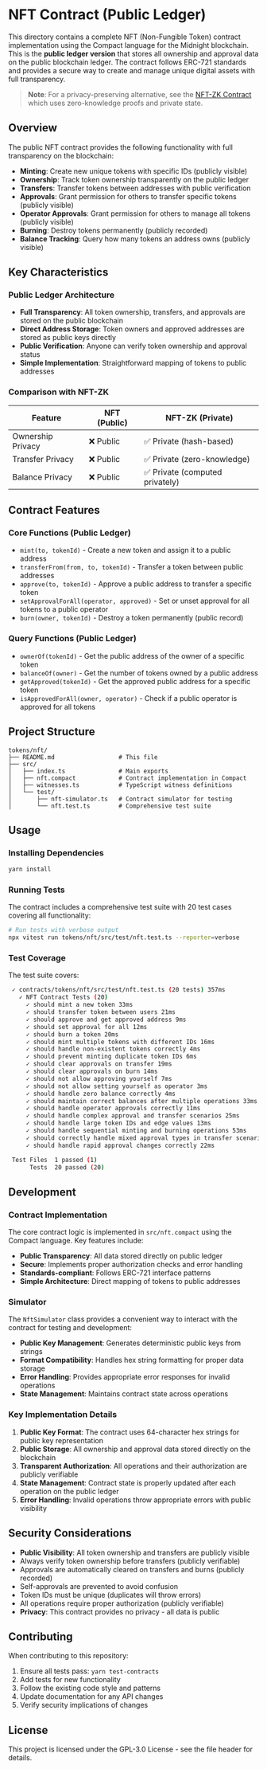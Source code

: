 <!--
NFT Contract Documentation
Author: Ricardo Rius
License: GPL-3.0

Copyright (C) 2025 Ricardo Rius

This program is free software: you can redistribute it and/or modify
it under the terms of the GNU General Public License as published by
the Free Software Foundation, either version 3 of the License, or
(at your option) any later version.

This program is distributed in the hope that it will be useful,
but WITHOUT ANY WARRANTY; without even the implied warranty of
MERCHANTABILITY or FITNESS FOR A PARTICULAR PURPOSE. See the
GNU General Public License for more details.

You should have received a copy of the GNU General Public License
along with this program. If not, see <https://www.gnu.org/licenses/>.

DISCLAIMER: This software is provided "as is" without any warranty.
Use at your own risk. The author assumes no responsibility for any
damages or losses arising from the use of this software.
-->

# NFT Contract (Public Ledger)

This directory contains a complete NFT (Non-Fungible Token) contract implementation using the Compact language for the Midnight blockchain. This is the **public ledger version** that stores all ownership and approval data on the public blockchain ledger. The contract follows ERC-721 standards and provides a secure way to create and manage unique digital assets with full transparency.

> **Note**: For a privacy-preserving alternative, see the [NFT-ZK Contract](../nft-zk/) which uses zero-knowledge proofs and private state.

## Overview

The public NFT contract provides the following functionality with full transparency on the blockchain:

- **Minting**: Create new unique tokens with specific IDs (publicly visible)
- **Ownership**: Track token ownership transparently on the public ledger
- **Transfers**: Transfer tokens between addresses with public verification
- **Approvals**: Grant permission for others to transfer specific tokens (publicly visible)
- **Operator Approvals**: Grant permission for others to manage all tokens (publicly visible)
- **Burning**: Destroy tokens permanently (publicly recorded)
- **Balance Tracking**: Query how many tokens an address owns (publicly visible)

## Key Characteristics

### Public Ledger Architecture

- **Full Transparency**: All token ownership, transfers, and approvals are stored on the public blockchain
- **Direct Address Storage**: Token owners and approved addresses are stored as public keys directly
- **Public Verification**: Anyone can verify token ownership and approval status
- **Simple Implementation**: Straightforward mapping of tokens to public addresses

### Comparison with NFT-ZK

| Feature           | NFT (Public) | NFT-ZK (Private)                |
| ----------------- | ------------ | ------------------------------- |
| Ownership Privacy | ❌ Public    | ✅ Private (hash-based)         |
| Transfer Privacy  | ❌ Public    | ✅ Private (zero-knowledge)     |
| Balance Privacy   | ❌ Public    | ✅ Private (computed privately) |

## Contract Features

### Core Functions (Public Ledger)

- `mint(to, tokenId)` - Create a new token and assign it to a public address
- `transferFrom(from, to, tokenId)` - Transfer a token between public addresses
- `approve(to, tokenId)` - Approve a public address to transfer a specific token
- `setApprovalForAll(operator, approved)` - Set or unset approval for all tokens to a public operator
- `burn(owner, tokenId)` - Destroy a token permanently (public record)

### Query Functions (Public Ledger)

- `ownerOf(tokenId)` - Get the public address of the owner of a specific token
- `balanceOf(owner)` - Get the number of tokens owned by a public address
- `getApproved(tokenId)` - Get the approved public address for a specific token
- `isApprovedForAll(owner, operator)` - Check if a public operator is approved for all tokens

## Project Structure

```
tokens/nft/
├── README.md                  # This file
├── src/
│   ├── index.ts               # Main exports
│   ├── nft.compact            # Contract implementation in Compact
│   ├── witnesses.ts           # TypeScript witness definitions
│   └── test/
│       ├── nft-simulator.ts   # Contract simulator for testing
│       └── nft.test.ts        # Comprehensive test suite
```

## Usage

### Installing Dependencies

```bash
yarn install
```

### Running Tests

The contract includes a comprehensive test suite with 20 test cases covering all functionality:

```bash
# Run tests with verbose output
npx vitest run tokens/nft/src/test/nft.test.ts --reporter=verbose
```

### Test Coverage

The test suite covers:

```bash
 ✓ contracts/tokens/nft/src/test/nft.test.ts (20 tests) 357ms
   ✓ NFT Contract Tests (20)
     ✓ should mint a new token 33ms
     ✓ should transfer token between users 21ms
     ✓ should approve and get approved address 9ms
     ✓ should set approval for all 12ms
     ✓ should burn a token 20ms
     ✓ should mint multiple tokens with different IDs 16ms
     ✓ should handle non-existent tokens correctly 4ms
     ✓ should prevent minting duplicate token IDs 6ms
     ✓ should clear approvals on transfer 19ms
     ✓ should clear approvals on burn 14ms
     ✓ should not allow approving yourself 7ms
     ✓ should not allow setting yourself as operator 3ms
     ✓ should handle zero balance correctly 4ms
     ✓ should maintain correct balances after multiple operations 33ms
     ✓ should handle operator approvals correctly 11ms
     ✓ should handle complex approval and transfer scenarios 25ms
     ✓ should handle large token IDs and edge values 13ms
     ✓ should handle sequential minting and burning operations 53ms
     ✓ should correctly handle mixed approval types in transfer scenarios 29ms
     ✓ should handle rapid approval changes correctly 22ms

 Test Files  1 passed (1)
      Tests  20 passed (20)
```

## Development

### Contract Implementation

The core contract logic is implemented in `src/nft.compact` using the Compact language. Key features include:

- **Public Transparency**: All data stored directly on public ledger
- **Secure**: Implements proper authorization checks and error handling
- **Standards-compliant**: Follows ERC-721 interface patterns
- **Simple Architecture**: Direct mapping of tokens to public addresses

### Simulator

The `NftSimulator` class provides a convenient way to interact with the contract for testing and development:

- **Public Key Management**: Generates deterministic public keys from strings
- **Format Compatibility**: Handles hex string formatting for proper data storage
- **Error Handling**: Provides appropriate error responses for invalid operations
- **State Management**: Maintains contract state across operations

### Key Implementation Details

1. **Public Key Format**: The contract uses 64-character hex strings for public key representation
2. **Public Storage**: All ownership and approval data stored directly on the blockchain
3. **Transparent Authorization**: All operations and their authorization are publicly verifiable
4. **State Management**: Contract state is properly updated after each operation on the public ledger
5. **Error Handling**: Invalid operations throw appropriate errors with public visibility

## Security Considerations

- **Public Visibility**: All token ownership and transfers are publicly visible
- Always verify token ownership before transfers (publicly verifiable)
- Approvals are automatically cleared on transfers and burns (publicly recorded)
- Self-approvals are prevented to avoid confusion
- Token IDs must be unique (duplicates will throw errors)
- All operations require proper authorization (publicly verifiable)
- **Privacy**: This contract provides no privacy - all data is public

## Contributing

When contributing to this repository:

1. Ensure all tests pass: `yarn test-contracts`
2. Add tests for new functionality
3. Follow the existing code style and patterns
4. Update documentation for any API changes
5. Verify security implications of changes

## License

This project is licensed under the GPL-3.0 License - see the file header for details.
